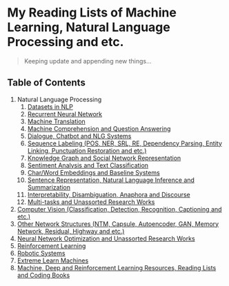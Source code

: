 # My Reading Lists of Machine Learning, Natural Language Processing and etc.

> Keeping update and appending new things...

## Table of Contents
1. Natural Language Processing
    1. [Datasets in NLP](/readme/nlp/datasets.md)
    2. [Recurrent Neural Network](/readme/nlp/rnn.md)
    3. [Machine Translation](/readme/nlp/machine_translation.md)
    4. [Machine Comprehension and Question Answering](/readme/nlp/machine_comprehension.md)
    5. [Dialogue, Chatbot and NLG Systems](/readme/nlp/dialogue.md)
    6. [Sequence Labeling (POS, NER, SRL, RE, Dependency Parsing, Entity Linking, Punctuation Restoration and etc.)](/readme/nlp/sequence_labeling.md)
    7. [Knowledge Graph and Social Network Representation](/readme/nlp/graph.md)
    8. [Sentiment Analysis and Text Classification](/readme/nlp/classification.md)
    9. [Char/Word Embeddings and Baseline Systems](/readme/nlp/emb_baseline.md)
    10. [Sentence Representation, Natural Language Inference and Summarization](/readme/nlp/sent_emb_nli.md)
    11. [Interpretability, Disambiguation, Anaphora and Discourse](/readme/nlp/interpretability.md)
    12. [Multi-tasks and Unassorted Research Works](/readme/nlp/multi_others.md)
2. [Computer Vision (Classification, Detection, Recognition, Captioning and etc.)](/readme/cv.md)
3. [Other Network Structures (NTM, Capsule, Autoencoder, GAN, Memory Network, Residual, Highway and etc.)](/readme/network_structure.md)
4. [Neural Network Optimization and Unassorted Research Works](/readme/others.md)
5. [Reinforcement Learning](/readme/reinforcement.md)
6. [Robotic Systems](/readme/robotics.md)
7. [Extreme Learn Machines](/readme/extreme_learning.md)
8. [Machine, Deep and Reinforcement Learning Resources, Reading Lists and Coding Books](/readme/resources.md)
